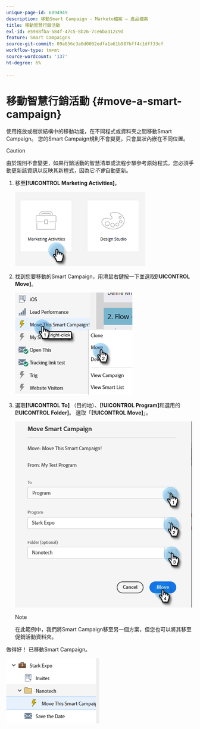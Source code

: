 ```yaml
---
unique-page-id: 6094949
description: 移動Smart Campaign - Marketo檔案 — 產品檔案
title: 移動智慧行銷活動
exl-id: e5988fba-584f-47c5-8b26-7ce6ba312c9d
feature: Smart Campaigns
source-git-commit: 09a656c3a0d0002edfa1a61b987bff4c1dff33cf
workflow-type: tm+mt
source-wordcount: '137'
ht-degree: 6%

---
```


# 移動智慧行銷活動 {#move-a-smart-campaign}

使用拖放或樹狀結構中的移動功能，在不同程式或資料夾之間移動Smart Campaign。 您的Smart Campaign規則不會變更，只會巢狀內嵌在不同位置。

>[!CAUTION]
>
>由於規則不會變更，如果行銷活動的智慧清單或流程步驟參考原始程式，您必須手動更新該資訊以反映其新程式，因為它&#x200B;_不會_&#x200B;自動更新。

1. 移至&#x200B;**[!UICONTROL Marketing Activities]**。

   ![](assets/move-a-smart-campaign-1.png)

1. 找到您要移動的Smart Campaign，用滑鼠右鍵按一下並選取&#x200B;**[!UICONTROL Move]**。

   ![](assets/move-a-smart-campaign-2.png)

1. 選取&#x200B;**[!UICONTROL To]** （目的地）、**[!UICONTROL Program]**&#x200B;和選用的&#x200B;**[!UICONTROL Folder]**。 選取「**[!UICONTROL Move]**」。

   ![](assets/move-a-smart-campaign-3.png)

   >[!NOTE]
   >
   >在此範例中，我們將Smart Campaign移至另一個方案，但您也可以將其移至促銷活動資料夾。

做得好！ 已移動Smart Campaign。

![](assets/move-a-smart-campaign-4.png)
